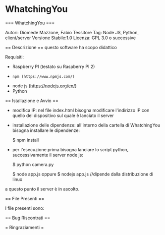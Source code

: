 # WhatchingYou
=== WhatchingYou ===

Autori: Diomede Mazzone, Fabio Tessitore
Tag: Node JS, Python, client/server
Versione Stabile:1.0
Licenza: GPL 3.0 o successive

== Descrizione ==
questo software ha scopo didattico



Requisiti:
*   Raspberry PI (testato su Raspberry PI 2)
*	  npm (https://www.npmjs.com/)
*   node js (https://nodejs.org/en/)
*   Python


== Istallazione e Avvio ==

* modifica IP: nel file index.html bisogna modificare l'indirizzo IP con quello del dispositivo sul quale è lanciato il server


* installazione delle dipendenze: all'interno della cartella di WhatchingYou bisogna installare le dipendenze:

  $ npm install
  
  
* per l'esecuzione prima bisogna lanciare lo script python, successivamente il server node js:
  
  $ python camera.py
  
  $ node app.js
  oppure
  $ nodejs app.js //dipende dalla distribuzione di linux


a questo punto il server è in ascolto.

== File Presenti ==

I file presenti sono:


== Bug Riscontrati ==


= Ringraziamenti =

